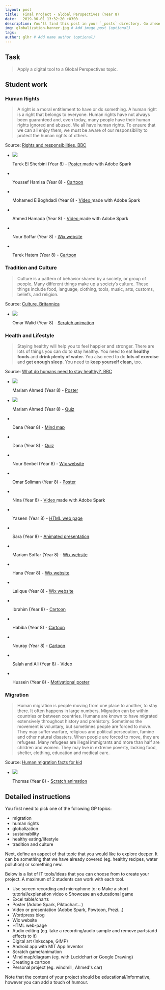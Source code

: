 ```yaml
---
layout: post
title:  Final Project - Global Perspectives (Year 8)
date:   2019-06-01 13:32:20 +0300
description: You’ll find this post in your `_posts` directory. Go ahead and edit it and re-build the site to see your changes. # Add post description (optional)
img: globalization-banner.jpg # Add image post (optional)
tags:
author: glhr # Add name author (optional)
---
```

## Task

> Apply a digital tool to a Global Perspectives topic.

## Student work

### Human Rights

> A right is a moral entitlement to have or do something. A human right is a right that belongs to everyone.
> Human rights have not always been guaranteed and, even today, many people have their human rights ignored and abused.
> We all have human rights. To ensure that we can all enjoy them, we must be aware of our responsibility to protect the human rights of others.

Source: [Rights and responsibilities, BBC](https://www.bbc.com/bitesize/guides/z93ck7h/revision/2)

<div class="flexslider">
  <ul class="slides">
    <li>
      <a target="_blank" href="{{site.baseurl}}/assets/img/final-project/tarek-elsherbini.png">
            <img src="{{site.baseurl}}/assets/img/final-project/tarek-elsherbini-thumb.png" />
      </a>
      <p class="flex-caption">Tarek El Sherbini (Year 8) -
      <a target="_blank" href="{{site.baseurl}}/assets/img/final-project/tarek-elsherbini.png">
      Poster 
      </a>
      made with Adobe Spark
      </p>
    </li>
    <li>
      <a target="_blank" href="{{site.baseurl}}/assets/img/final-project/youssef-hamisa.png">
            <img class="lazy" data-src="{{site.baseurl}}/assets/img/final-project/youssef-hamisa.png" />
      </a>
      <p class="flex-caption">Youssef Hamisa (Year 8) -
      <a target="_blank" href="{{site.baseurl}}/assets/img/final-project/youssef-hamisa.png">
      Cartoon
      </a>
      </p>
    </li>
    <li>
      <a target="_blank" href="https://spark.adobe.com/video/Ocs5XiYqEsJzU">
            <img class="lazy" data-src="{{site.baseurl}}/assets/img/final-project/mohamed-elboghdadi.png" />
      </a>
      <p class="flex-caption">Mohamed ElBoghdadi (Year 8) -
      <a target="_blank" href="https://spark.adobe.com/video/Ocs5XiYqEsJzU">
      Video 
      </a>
      made with Adobe Spark
      </p>
    </li>
    <li>
      <a target="_blank" href="https://spark.adobe.com/video/iBDGPztxtOcTY">
            <img class="lazy" data-src="{{site.baseurl}}/assets/img/final-project/ahmed-hamada.png" />
      </a>
      <p class="flex-caption">Ahmed Hamada (Year 8) -
      <a target="_blank" href="https://spark.adobe.com/video/iBDGPztxtOcTY">
      Video 
      </a>
      made with Adobe Spark
      </p>
    </li>
    <li>
      <a target="_blank" href="https://noursofarforsan.wixsite.com/website">
            <img class="lazy" data-src="{{site.baseurl}}/assets/img/final-project/nour-soffar.png" />
      </a>
      <p class="flex-caption">Nour Soffar (Year 8) -
      <a target="_blank" href="https://noursofarforsan.wixsite.com/website">
      Wix website
      </a>
      </p>
    </li>
    <li>
      <a target="_blank" href="{{site.baseurl}}/assets/img/final-project/tarek-hatem.png">
            <img class="lazy" data-src="{{site.baseurl}}/assets/img/final-project/tarek-hatem-thumb.jpg" />
      </a>
      <p class="flex-caption">Tarek Hatem (Year 8) -
      <a target="_blank" href="{{site.baseurl}}/assets/img/final-project/tarek-hatem.png">
      Cartoon
      </a>
      </p>
    </li>
  </ul>
</div>

### Tradition and Culture

> Culture is a pattern of behavior shared by a society, or group of people. Many different things make up a society’s culture. These things include food, language, clothing, tools, music, arts, customs, beliefs, and religion.

Source: [Culture, Britannica](https://kids.britannica.com/kids/article/culture/399913#intro)

<div class="flexslider">
  <ul class="slides">
    <li>
      <a target="_blank" href="https://scratch.mit.edu/projects/313377425/">
            <img src="{{site.baseurl}}/assets/img/final-project/omar-walid.png" />
      </a>
      <p class="flex-caption">Omar Walid (Year 8) -
      <a target="_blank" href="https://scratch.mit.edu/projects/313377425/">
      Scratch animation
      </a>
      </p>
    </li>
  </ul>
</div>

### Health and Lifestyle

> Staying healthy will help you to feel happier and stronger. There are lots of things you can do to stay healthy. You need to eat  **healthy foods**  and  **drink plenty of water.**  You also need to do  **lots of exercise**  and  **get enough sleep.**  You need to  **keep yourself clean,**  too.

Source: [What do humans need to stay healthy?, BBC](https://www.bbc.com/bitesize/articles/zxvkd2p)

<div class="flexslider">
  <ul class="slides">
    <li>
      <a target="_blank" href="{{site.baseurl}}/assets/img/final-project/mariam-ahmed.jfif">
            <img src="{{site.baseurl}}/assets/img/final-project/mariam-ahmed.jfif" />
      </a>
      <p class="flex-caption">Mariam Ahmed (Year 8) -
      <a target="_blank" href="{{site.baseurl}}/assets/img/final-project/mariam-ahmed.jfif">
      Poster 
      </a>
      </p>
    </li>
    <li>
      <a href='https://www.playbuzz.com/item/1d94ed04-7336-4d0f-b2e1-0d3cb14624f9'>
            <img src="{{site.baseurl}}/assets/img/final-project/mariam-quiz.png" />
      </a>
      <p class="flex-caption">Mariam Ahmed (Year 8) -
      <a href='https://www.playbuzz.com/item/1d94ed04-7336-4d0f-b2e1-0d3cb14624f9'>
      Quiz 
      </a>
      </p>
    </li>
    <li>
      <a target="_blank" href="{{site.baseurl}}/assets/img/final-project/dana-mindmap.pdf">
            <img class="lazy" data-src="{{site.baseurl}}/assets/img/final-project/dana-mindmap-thumb.png" />
      </a>
      <p class="flex-caption">Dana (Year 8) -
      <a target="_blank" href="{{site.baseurl}}/assets/img/final-project/dana-mindmap.pdf">
      Mind map 
      </a>
      </p>
    </li>
    <li>
      <a href='https://www.playbuzz.com/item/92e24677-1409-4ad3-ba57-ac248ef37b40'>
            <img class="lazy" data-src="{{site.baseurl}}/assets/img/final-project/dana-quiz.png" />
      </a>
      <p class="flex-caption">Dana (Year 8) -
      <a href='https://www.playbuzz.com/item/92e24677-1409-4ad3-ba57-ac248ef37b40'>
        Quiz
        </a>
      </p>
    </li>
    <li>
      <a target="_blank" href="https://noursenbelforsan.wixsite.com/mysite">
            <img class="lazy" data-src="{{site.baseurl}}/assets/img/final-project/nour-senbel.png" />
      </a>
      <p class="flex-caption">Nour Senbel (Year 8) -
      <a target="_blank" href="https://noursenbelforsan.wixsite.com/mysite">
      Wix website
      </a>
      </p>
    </li>
    <li>
      <a target="_blank" href="{{site.baseurl}}/assets/img/final-project/omar-soliman.png">
            <img class="lazy" data-src="{{site.baseurl}}/assets/img/final-project/omar-soliman-thumb.jpg" />
      </a>
      <p class="flex-caption">Omar Soliman (Year 8) -
      <a target="_blank" href="{{site.baseurl}}/assets/img/final-project/omar-soliman.png">
      Poster
      </a>
      </p>
    </li>
    <li>
      <a target="_blank" href="https://drive.google.com/file/d/1PLND119kPSHeqhPfNURjt5J4jnrEGuOO/view?usp=sharing">
            <img class="lazy" data-src="{{site.baseurl}}/assets/img/final-project/nina.png" />
      </a>
      <p class="flex-caption">Nina (Year 8) -
      <a target="_blank" href="https://drive.google.com/file/d/1PLND119kPSHeqhPfNURjt5J4jnrEGuOO/view?usp=sharing">
      Video
      </a>
        made with Adobe Spark
      </p>
    </li>
    <li>
      <a target="_blank" href="https://thimbleprojects.org/yas12345/688369">
            <img class="lazy" data-src="{{site.baseurl}}/assets/img/final-project/yaseen.png" />
      </a>
      <p class="flex-caption">Yaseen (Year 8) -
      <a target="_blank" href="https://thimbleprojects.org/yas12345/688369">
      HTML web page
      </a>
      </p>
    </li>
    <li>
      <a target="_blank" href="https://www.powtoon.com/c/eWJUyT5qKpr/1/m">
            <img class="lazy" data-src="{{site.baseurl}}/assets/img/final-project/sara.png" />
      </a>
      <p class="flex-caption">Sara (Year 8) -
      <a target="_blank" href="https://www.powtoon.com/c/eWJUyT5qKpr/1/m">
      Animated presentation
      </a>
      </p>
    </li>
    <li>
      <a target="_blank" href="https://mariamsofarforsan.wixsite.com/website">
            <img class="lazy" data-src="{{site.baseurl}}/assets/img/final-project/mariam-soffar.png" />
      </a>
      <p class="flex-caption">Mariam Soffar (Year 8) -
      <a target="_blank" href="https://mariamsofarforsan.wixsite.com/website">
      Wix website
      </a>
      </p>
    </li>
    <li>
      <a target="_blank" href="https://hanadesoukyforsan.wixsite.com/website">
            <img class="lazy" data-src="{{site.baseurl}}/assets/img/final-project/hana.png" />
      </a>
      <p class="flex-caption">Hana (Year 8) -
      <a target="_blank" href="https://hanadesoukyforsan.wixsite.com/website">
      Wix website
      </a>
      </p>
    </li>
    <li>
      <a target="_blank" href="https://laliquehedayat.wixsite.com/website">
            <img class="lazy" data-src="{{site.baseurl}}/assets/img/final-project/lalique.png" />
      </a>
      <p class="flex-caption">Lalique (Year 8) -
      <a target="_blank" href="https://laliquehedayat.wixsite.com/website">
      Wix website
      </a>
      </p>
    </li>
    <li>
      <a target="_blank" href="{{site.baseurl}}/assets/img/final-project/ibrahim.pdf">
            <img class="lazy" data-src="{{site.baseurl}}/assets/img/final-project/ibrahim.png" />
      </a>
      <p class="flex-caption">Ibrahim (Year 8) -
      <a target="_blank" href="{{site.baseurl}}/assets/img/final-project/ibrahim.pdf">
      Cartoon
      </a>
      </p>
    </li>
    <li>
      <a target="_blank" href="https://drive.google.com/file/d/1KZIrUXw0Wz5ZcVMsCkfFw45StnU_678s/view?usp=sharing">
            <img class="lazy" data-src="{{site.baseurl}}/assets/img/final-project/habiba-thumb.png" />
      </a>
      <p class="flex-caption">Habiba (Year 8) -
      <a target="_blank" href="https://drive.google.com/file/d/1KZIrUXw0Wz5ZcVMsCkfFw45StnU_678s/view?usp=sharing">
      Cartoon
      </a>
      </p>
    </li>
    <li>
      <a target="_blank" href="{{site.baseurl}}/assets/img/final-project/nouray.pdf">
            <img class="lazy" data-src="{{site.baseurl}}/assets/img/final-project/nouray-thumb.png" />
      </a>
      <p class="flex-caption">Nouray (Year 8) -
      <a target="_blank" href="{{site.baseurl}}/assets/img/final-project/nouray.pdf">
      Cartoon
      </a>
      </p>
    </li>
    <li>
      <a target="_blank" href="https://drive.google.com/file/d/1pBiXI0B47kNQoN_5kDYG91rALpYbdHBs/view?usp=sharing">
            <img class="lazy" data-src="{{site.baseurl}}/assets/img/final-project/salah.png" />
      </a>
      <p class="flex-caption">Salah and Ali (Year 8) -
      <a target="_blank" href="https://drive.google.com/file/d/1pBiXI0B47kNQoN_5kDYG91rALpYbdHBs/view?usp=sharing">
      Video
      </a>
      </p>
    </li>
    <li>
      <a target="_blank" href="{{site.baseurl}}/assets/img/final-project/hussein-elrayes.png">
            <img class="lazy" data-src="{{site.baseurl}}/assets/img/final-project/hussein-elrayes-thumb.png" />
      </a>
      <p class="flex-caption">Hussein (Year 8) -
      <a target="_blank" href="{{site.baseurl}}/assets/img/final-project/hussein-elrayes.png">
      Motivational poster
      </a>
      </p>
    </li>
  </ul>
</div>

### Migration

> Human migration is people moving from one place to another, to stay there. It often happens in large numbers. Migration can be within countries or between countries. Humans are known to have migrated extensively throughout history and prehistory.
> Sometimes the movement is voluntary, but sometimes people are forced to move. They may suffer warfare, religious and political persecution, famine and other natural disasters. When people are forced to move, they are refugees. Many refugees are illegal immigrants and more than half are children and women. They may live in extreme poverty, lacking food, shelter, clothing, education and medical care.

Source: [Human migration facts for kid](https://kids.kiddle.co/Human_migration)

<div class="flexslider">
  <ul class="slides">
    <li>
      <a target="_blank" href="https://scratch.mit.edu/projects/313044224/">
            <img src="{{site.baseurl}}/assets/img/final-project/thomas.png" />
      </a>
      <p class="flex-caption">Thomas (Year 8) -
      <a target="_blank" href="https://scratch.mit.edu/projects/313044224/">
      Scratch animation
      </a>
      </p>
    </li>
  </ul>
</div>

## Detailed instructions

You first need to pick one of the following GP topics:
-	migration
-	human rights
-	globalization
-	sustainability
-	healthy eating/lifestyle
-	tradition and culture

Next, define an aspect of that topic that you would like to explore deeper. It can be something that we have already covered (eg. healthy recipes, water pollution) or something new.

Below is a list of IT tools/ideas that you can choose from to create your project. A maximum of 2 students can work with each tool.
-	Use screen recording and microphone to:
o	Make a short tutorial/explanation video
o	Showcase an educational game
-	Excel table/charts
-	Poster (Adobe Spark, Piktochart…) 
-	Video or presentation (Adobe Spark, Powtoon, Prezi…) 
-	Wordpress blog
-	Wix website
-	HTML web-page
-	Audio editing (eg. take a recording/audio sample and remove parts/add effects to it)
-	Digital art (Inkscape, GIMP)
-	Android app with MIT App Inventor
-	Scratch game/animation
-	Mind map/diagram (eg. with Lucidchart or Google Drawing)
-	Creating a cartoon
-	Personal project (eg. windmill, Ahmed's car)

Note that the content of your project should be educational/informative, however you can add a touch of humour. 
